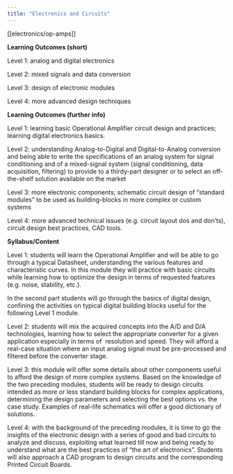 ```yaml
---
title: "Electronics and Circuits"
---
```



[[electronics/op-amps]]


**Learning Outcomes (short)**

Level 1: analog and digital electronics

Level 2: mixed signals and data conversion

Level 3: design of electronic modules

Level 4: more advanced design techniques

**Learning Outcomes (further info)**

Level 1: learning basic Operational Amplifier circuit design and practices; learning digital electronics basics.

Level 2: understanding Analog-to-Digital and Digital-to-Analog conversion and being able to write the specifications of an analog system for signal conditioning and of a mixed-signal system (signal conditioning, data acquisition, filtering) to provide to a thirdy-part designer or to select an off-the-shelf solution available on the market

Level 3: more electronic components; schematic circuit design of “standard modules” to be used as building-blocks in more complex or custom systems

Level 4: more advanced technical issues (e.g. circuit layout dos and don’ts), circuit design best practices, CAD tools.

**Syllabus/Content**

Level 1: students will learn the Operational Amplifier and will be able to go through a typical Datasheet, understanding the various features and characteristic curves. In this module they will practice with basic circuits while learning how to optimize the design in terms of requested features (e.g. noise, stability, etc.).

In the second part students will go through the basics of digital design, confining the activities on typical digital building blocks useful for the following Level 1 module.

Level 2: students will mix the acquired concepts into the A/D and D/A technologies, learning how to select the appropriate converter for a given application especially in terms of  resolution and speed. They will afford a real-case situation where an input analog signal must be pre-processed and filtered before the converter stage.

Level 3: this module will offer some details about other components useful to afford the design of more complex systems. Based on the knowledge of the two preceding modules, students will be ready to design circuits intended as more or less standard building blocks for complex applications, determining the design parameters and selecting the best options vs. the case study. Examples of real-life schematics will offer a good dictionary of solutions.

Level 4: with the background of the preceding modules, it is time to go the insights of the electronic design with a series of good and bad circuits to analyze and discuss, exploiting what learned till now and being ready to understand what are the best practices of “the art of electronics”. Students will also approach a CAD program to design circuits and the corresponding Printed Circuit Boards.





<script defer src="https://cdn.commento.io/js/commento.js"></script>
<div id="commento"></div>